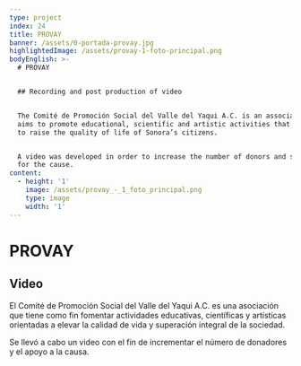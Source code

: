 ```yaml
---
type: project
index: 24
title: PROVAY
banner: /assets/0-portada-provay.jpg
highlightedImage: /assets/provay-1-foto-principal.png
bodyEnglish: >-
  # PROVAY


  ## Recording and post production of video


  The Comité de Promoción Social del Valle del Yaqui A.C. is an association that
  aims to promote educational, scientific and artistic activities that pretends
  to raise the quality of life of Sonora’s citizens.


  A video was developed in order to increase the number of donors and support
  for the cause.
content:
  - height: '1'
    image: /assets/provay_-_1_foto_principal.png
    type: image
    width: '1'
---
```

# PROVAY

## Video

El Comité de Promoción Social del Valle del Yaqui A.C. es una asociación que tiene como fin fomentar actividades educativas, científicas y artísticas orientadas a elevar la calidad de vida y superación integral de la sociedad.

Se llevó a cabo un video con el fin de incrementar el número de donadores y el apoyo a la causa.
